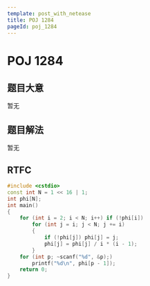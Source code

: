```yaml
---
template: post_with_netease
title: POJ 1284
pageId: poj_1284
---
```


# POJ 1284
<span id="poem"></span><script>$(function(){$.ajax('/api/poem?rnd='+Date.now()+Math.random()).done(function(data){$('#poem').text(data);});});</script>
## 题目大意
暂无

## 题目解法
暂无

## RTFC

```cpp
#include <cstdio>
const int N = 1 << 16 | 1;
int phi[N];
int main()
{
    for (int i = 2; i < N; i++) if (!phi[i])
        for (int j = i; j < N; j += i)
        {
            if (!phi[j]) phi[j] = j;
            phi[j] = phi[j] / i * (i - 1);
        }
    for (int p; ~scanf("%d", &p);)
        printf("%d\n", phi[p - 1]);
    return 0;
}
```
<div id="__comment"></div>
